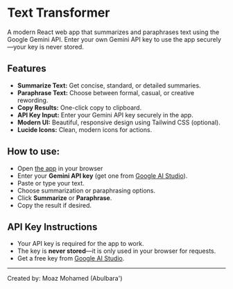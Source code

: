 # Text Transformer

A modern React web app that summarizes and paraphrases text using the Google Gemini API. Enter your own Gemini API key to use the app securely—your key is never stored.

## Features
- **Summarize Text:** Get concise, standard, or detailed summaries.
- **Paraphrase Text:** Choose between formal, casual, or creative rewording.
- **Copy Results:** One-click copy to clipboard.
- **API Key Input:** Enter your Gemini API key securely in the app.
- **Modern UI:** Beautiful, responsive design using Tailwind CSS (optional).
- **Lucide Icons:** Clean, modern icons for actions.

## How to use:
- Open [the app](https://ayycpwis.manus.space/) in your browser
- Enter your **Gemini API key** (get one from [Google AI Studio](https://aistudio.google.com/app/apikey)).
- Paste or type your text.
- Choose summarization or paraphrasing options.
- Click **Summarize** or **Paraphrase**.
- Copy the result if desired.

## API Key Instructions
- Your API key is required for the app to work.
- The key is **never stored**—it is only used in your browser for requests.
- Get a free key from [Google AI Studio](https://aistudio.google.com/app/apikey).

---
Created by: Moaz Mohamed (Abulbara')
